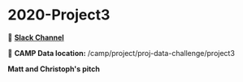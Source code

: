 # 2020-Project3

:speech_balloon:  [**Slack Channel**](https://app.slack.com/client/T01B34Z0DNK/C01C5CFMT7Y)

:dvd:  **CAMP Data location:** /camp/project/proj-data-challenge/project3

**Matt and Christoph's pitch**
